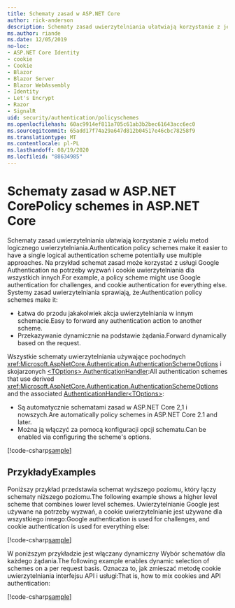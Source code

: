 ```yaml
---
title: Schematy zasad w ASP.NET Core
author: rick-anderson
description: Schematy zasad uwierzytelniania ułatwiają korzystanie z jednego schematu uwierzytelniania logicznego
ms.author: riande
ms.date: 12/05/2019
no-loc:
- ASP.NET Core Identity
- cookie
- Cookie
- Blazor
- Blazor Server
- Blazor WebAssembly
- Identity
- Let's Encrypt
- Razor
- SignalR
uid: security/authentication/policyschemes
ms.openlocfilehash: 60ac9914ef811a705c61ab3b2bec61643acc6ec0
ms.sourcegitcommit: 65add17f74a29a647d812b04517e46cbc78258f9
ms.translationtype: MT
ms.contentlocale: pl-PL
ms.lasthandoff: 08/19/2020
ms.locfileid: "88634985"
---
```

# <a name="policy-schemes-in-aspnet-core"></a><span data-ttu-id="57e76-103">Schematy zasad w ASP.NET Core</span><span class="sxs-lookup"><span data-stu-id="57e76-103">Policy schemes in ASP.NET Core</span></span>

<span data-ttu-id="57e76-104">Schematy zasad uwierzytelniania ułatwiają korzystanie z wielu metod logicznego uwierzytelniania.</span><span class="sxs-lookup"><span data-stu-id="57e76-104">Authentication policy schemes make it easier to have a single logical authentication scheme potentially use multiple approaches.</span></span> <span data-ttu-id="57e76-105">Na przykład schemat zasad może korzystać z usługi Google Authentication na potrzeby wyzwań i cookie uwierzytelniania dla wszystkich innych.</span><span class="sxs-lookup"><span data-stu-id="57e76-105">For example, a policy scheme might use Google authentication for challenges, and cookie authentication for everything else.</span></span> <span data-ttu-id="57e76-106">Systemy zasad uwierzytelniania sprawiają, że:</span><span class="sxs-lookup"><span data-stu-id="57e76-106">Authentication policy schemes make it:</span></span>

* <span data-ttu-id="57e76-107">Łatwa do przodu jakakolwiek akcja uwierzytelniania w innym schemacie.</span><span class="sxs-lookup"><span data-stu-id="57e76-107">Easy to forward any authentication action to another scheme.</span></span>
* <span data-ttu-id="57e76-108">Przekazywanie dynamicznie na podstawie żądania.</span><span class="sxs-lookup"><span data-stu-id="57e76-108">Forward dynamically based on the request.</span></span>

<span data-ttu-id="57e76-109">Wszystkie schematy uwierzytelniania używające pochodnych <xref:Microsoft.AspNetCore.Authentication.AuthenticationSchemeOptions> i skojarzonych [ \<TOptions> AuthenticationHandler](/dotnet/api/microsoft.aspnetcore.authentication.authenticationhandler-1):</span><span class="sxs-lookup"><span data-stu-id="57e76-109">All authentication schemes that use derived <xref:Microsoft.AspNetCore.Authentication.AuthenticationSchemeOptions> and the associated [AuthenticationHandler\<TOptions>](/dotnet/api/microsoft.aspnetcore.authentication.authenticationhandler-1):</span></span>

* <span data-ttu-id="57e76-110">Są automatycznie schematami zasad w ASP.NET Core 2,1 i nowszych.</span><span class="sxs-lookup"><span data-stu-id="57e76-110">Are automatically policy schemes in ASP.NET Core 2.1 and later.</span></span>
* <span data-ttu-id="57e76-111">Można ją włączyć za pomocą konfiguracji opcji schematu.</span><span class="sxs-lookup"><span data-stu-id="57e76-111">Can be enabled via configuring the scheme's options.</span></span>

[!code-csharp[sample](policyschemes/samples/AuthenticationSchemeOptions.cs?name=snippet)]

## <a name="examples"></a><span data-ttu-id="57e76-112">Przykłady</span><span class="sxs-lookup"><span data-stu-id="57e76-112">Examples</span></span>

<span data-ttu-id="57e76-113">Poniższy przykład przedstawia schemat wyższego poziomu, który łączy schematy niższego poziomu.</span><span class="sxs-lookup"><span data-stu-id="57e76-113">The following example shows a higher level scheme that combines lower level schemes.</span></span> <span data-ttu-id="57e76-114">Uwierzytelnianie Google jest używane na potrzeby wyzwań, a cookie uwierzytelnianie jest używane dla wszystkiego innego:</span><span class="sxs-lookup"><span data-stu-id="57e76-114">Google authentication is used for challenges, and cookie authentication is used for everything else:</span></span>

[!code-csharp[sample](policyschemes/samples/Startup.cs?name=snippet1)]

<span data-ttu-id="57e76-115">W poniższym przykładzie jest włączany dynamiczny Wybór schematów dla każdego żądania.</span><span class="sxs-lookup"><span data-stu-id="57e76-115">The following example enables dynamic selection of schemes on a per request basis.</span></span> <span data-ttu-id="57e76-116">Oznacza to, jak zmieszać metodę cookie uwierzytelniania interfejsu API i usługi:</span><span class="sxs-lookup"><span data-stu-id="57e76-116">That is, how to mix cookies and API authentication:</span></span>

 <!-- REVIEW, missing If set in public Func<HttpContext, string> ForwardDefaultSelector -->

[!code-csharp[sample](policyschemes/samples/Startup.cs?name=snippet2)]
